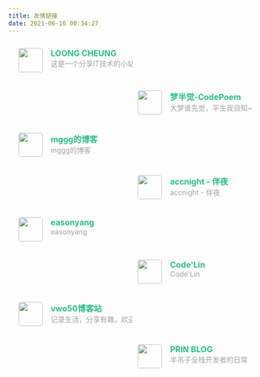 ```yaml
---
title: 友情链接
date: 2021-06-16 00:34:27
---
```


<div class="post-body">
   <div id="links">
      <style>
         .links-content{
         margin-top:1rem;
         }
         .link-navigation::after {
         content: " ";
         display: block;
         clear: both;
         }
         .card {
         width: 45%;
         font-size: 1rem;
         padding: 10px 20px;
         border-radius: 4px;
         transition-duration: 0.15s;
         margin-bottom: 1rem;
         display:flex;
         }
         .card:nth-child(odd) {
         float: left;
         }
         .card:nth-child(even) {
         float: right;
         }
         .card:hover {
         transform: scale(1.1);
         box-shadow: 0 2px 6px 0 rgba(0, 0, 0, 0.12), 0 0 6px 0 rgba(0, 0, 0, 0.04);
         }
         .card a {
         border:none;
         }
         .card .ava {
         width: 3rem!important;
         height: 3rem!important;
         margin:0!important;
         margin-right: 1em!important;
         border-radius:4px;
         }
         .card .card-header {
         font-style: italic;
         overflow: hidden;
         width: 100%;
         }
         .card .card-header a {
         font-style: normal;
         color: #2bbc8a;
         font-weight: bold;
         text-decoration: none;
         }
         .card .card-header a:hover {
         color: #d480aa;
         text-decoration: none;
         }
         .card .card-header .info {
         font-style:normal;
         color:#a3a3a3;
         font-size:14px;
         min-width: 0;
         overflow: hidden;
         white-space: nowrap;
         }
      </style>
      <div class="links-content">
         <div class="link-navigation">
            <div class="card">
               <img class="ava" src="https://www.xmrss.com/usr/uploads/2023/10/190501894.jpg" />
               <div class="card-header">
                  <div>
                     <a href="https://www.xmrss.com/">LOONG CHEUNG</a>
                  </div>
                  <div class="info">这是一个分享IT技术的小站。</div>
               </div>
            </div>
            <div class="card">
               <img class="ava" src="https://codepoem.fun/img/v_half.png" />
               <div class="card-header">
                  <div>
                     <a href="https://codepoem.fun">梦半觉-CodePoem</a>
                  </div>
                  <div class="info">大梦谁先觉，平生我自知~</div>
               </div>
            </div>
            <div class="card">
               <img class="ava" src="https://mggg.cloud/img/favicon.ico" />
               <div class="card-header">
                  <div>
                     <a href="https://mggg.cloud/">mggg的博客</a>
                  </div>
                  <div class="info">mggg的博客</div>
               </div>
            </div>
            <div class="card">
               <img class="ava" src="https://www.aitimi.cn/favicon.ico" />
               <div class="card-header">
                  <div>
                     <a href="https://www.aitimi.cn/">accnight - 伴夜</a>
                  </div>
                  <div class="info">accnight - 伴夜</div>
               </div>
            </div>
            <div class="card">
               <img class="ava" src="https://easonyang.com/favicon-32x32.png" />
               <div class="card-header">
                  <div>
                     <a href="https://easonyang.com/">easonyang</a>
                  </div>
                  <div class="info">easonyang</div>
               </div>
            </div>
            <div class="card">
               <img class="ava" src="https://codelin.site/favicon.ico" />
               <div class="card-header">
                  <div>
                     <a href="https://codelin.site/">Code'Lin</a>
                  </div>
                  <div class="info">Code'Lin</div>
               </div>
            </div>
            <div class="card">
               <img class="ava" src="https://s11.ax1x.com/2024/01/29/pFufQUJ.png" />
               <div class="card-header">
                  <div>
                     <a href="https://vwo50.club/">vwo50博客站</a>
                  </div>
                  <div class="info">记录生活，分享有趣，欢迎到访</div>
               </div>
            </div>
            <div class="card">
               <img class="ava" src="https://prin.pw/images/favicon.png" />
               <div class="card-header">
                  <div>
                     <a href="https://prin.pw/about/">PRIN BLOG</a>
                  </div>
                  <div class="info">半吊子全栈开发者的日常</div>
               </div>
            </div>
         </div>
      </div>
   </div>
</div>